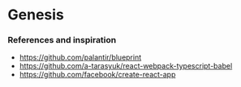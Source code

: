 # Genesis

### References and inspiration

- https://github.com/palantir/blueprint
- https://github.com/a-tarasyuk/react-webpack-typescript-babel
- https://github.com/facebook/create-react-app
